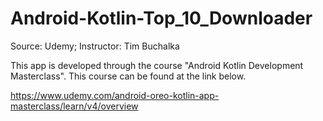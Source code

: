 # Android-Kotlin-Top_10_Downloader
Source: Udemy; Instructor:  Tim Buchalka

This app is developed through the course "Android Kotlin Development Masterclass". This course can be found at the link below.

https://www.udemy.com/android-oreo-kotlin-app-masterclass/learn/v4/overview
